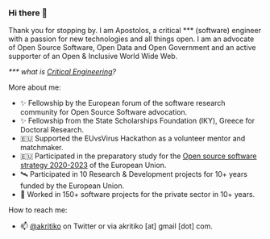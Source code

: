 ### Hi there 👋

Thank you for stopping by. I am Apostolos, a critical *** (software) engineer with a passion for new technologies and all things open. I am an advocate of Open Source Software, Open Data and Open Government and an active supporter of an Open & Inclusive World Wide Web. 

_*** what is [Critical Engineering](https://criticalengineering.org/)?_

More about me:
  
- ✨ Fellowship by the European forum of the software research community for Open Source Software advocation. 
- ✨ Fellowship from the State Scholarships Foundation (ΙΚΥ), Greece for Doctoral Research. 
- 🇪🇺 Supported the EUvsVirus Hackathon as a volunteer mentor and matchmaker.
- 🇪🇺 Participated in the preparatory study for the [Open source software strategy 2020-2023](https://commission.europa.eu/about-european-commission/departments-and-executive-agencies/informatics/open-source-software-strategy_en) of the European Union.
- 🛰 Participated in 10 Research & Development projects for 10+ years funded by the European Union.
- 🏬 Worked in 150+ software projects for the private sector in 10+ years. 


<!--
Featured articles:

- 
-->

How to reach me: 

- 📫 [@akritiko](https://twitter.com/akritiko) on Twitter or via akritiko [at] gmail [dot] com.

<!--
**akritiko/akritiko** is a ✨ _special_ ✨ repository because its `README.md` (this file) appears on your GitHub profile.

Here are some ideas to get you started:

- 🔭 I’m currently working on ...
- 🌱 I’m currently learning ...
- 👯 I’m looking to collaborate on ...
- 🤔 I’m looking for help with ...
- 💬 Ask me about ...
- 📫 How to reach me: ...
- 😄 Pronouns: ...
- ⚡ Fun fact: ...
-->
